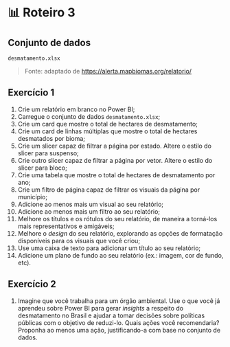 # 📊 Roteiro 3

## Conjunto de dados

`desmatamento.xlsx`

> Fonte: adaptado de https://alerta.mapbiomas.org/relatorio/

## Exercício 1 

1. Crie um relatório em branco no Power BI; 
2. Carregue o conjunto de dados `desmatamento.xlsx`;
3. Crie um card que mostre o total de hectares de desmatamento;
4. Crie um card de linhas múltiplas que mostre o total de hectares desmatados por bioma;
5. Crie um slicer capaz de filtrar a página por estado. Altere o estilo do slicer para suspenso;
6. Crie outro slicer capaz de filtrar a página por vetor. Altere o estilo do slicer para bloco;
7. Crie uma tabela que mostre o total de hectares de desmatamento por ano;
8. Crie um filtro de página capaz de filtrar os visuais da página por município;
9. Adicione ao menos mais um visual ao seu relatório;
10. Adicione ao menos mais um filtro ao seu relatório;
11. Melhore os títulos e os rótulos do seu relatório, de maneira a torná-los mais representativos e amigáveis;
12. Melhore o _design_ do seu relatório, explorando as opções de formatação disponíveis para os visuais que você criou;
13. Use uma caixa de texto para adicionar um título ao seu relatório;
14. Adicione um plano de fundo ao seu relatório (ex.: imagem, cor de fundo, etc).

## Exercício 2

1. Imagine que você trabalha para um órgão ambiental. Use o que você já aprendeu sobre Power BI para gerar _insights_ a respeito do desmatamento no Brasil e ajudar a tomar decisões sobre políticas públicas com o objetivo de reduzi-lo. Quais ações você recomendaria? Proponha ao menos uma ação, justificando-a com base no conjunto de dados.

